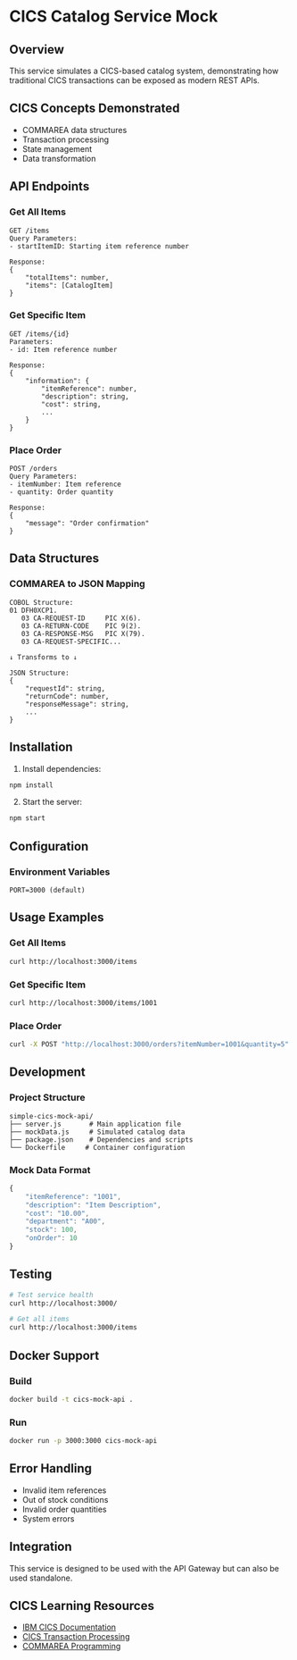 # CICS Catalog Service Mock

## Overview
This service simulates a CICS-based catalog system, demonstrating how traditional CICS transactions can be exposed as modern REST APIs.

## CICS Concepts Demonstrated
- COMMAREA data structures
- Transaction processing
- State management
- Data transformation

## API Endpoints

### Get All Items
```
GET /items
Query Parameters:
- startItemID: Starting item reference number

Response:
{
    "totalItems": number,
    "items": [CatalogItem]
}
```

### Get Specific Item
```
GET /items/{id}
Parameters:
- id: Item reference number

Response:
{
    "information": {
        "itemReference": number,
        "description": string,
        "cost": string,
        ...
    }
}
```

### Place Order
```
POST /orders
Query Parameters:
- itemNumber: Item reference
- quantity: Order quantity

Response:
{
    "message": "Order confirmation"
}
```

## Data Structures

### COMMAREA to JSON Mapping
```
COBOL Structure:
01 DFH0XCP1.
   03 CA-REQUEST-ID     PIC X(6).
   03 CA-RETURN-CODE    PIC 9(2).
   03 CA-RESPONSE-MSG   PIC X(79).
   03 CA-REQUEST-SPECIFIC...

↓ Transforms to ↓

JSON Structure:
{
    "requestId": string,
    "returnCode": number,
    "responseMessage": string,
    ...
}
```

## Installation

1. Install dependencies:
```bash
npm install
```

2. Start the server:
```bash
npm start
```

## Configuration

### Environment Variables
```
PORT=3000 (default)
```

## Usage Examples

### Get All Items
```bash
curl http://localhost:3000/items
```

### Get Specific Item
```bash
curl http://localhost:3000/items/1001
```

### Place Order
```bash
curl -X POST "http://localhost:3000/orders?itemNumber=1001&quantity=5"
```

## Development

### Project Structure
```
simple-cics-mock-api/
├── server.js       # Main application file
├── mockData.js     # Simulated catalog data
├── package.json    # Dependencies and scripts
└── Dockerfile     # Container configuration
```

### Mock Data Format
```javascript
{
    "itemReference": "1001",
    "description": "Item Description",
    "cost": "10.00",
    "department": "A00",
    "stock": 100,
    "onOrder": 10
}
```

## Testing
```bash
# Test service health
curl http://localhost:3000/

# Get all items
curl http://localhost:3000/items
```

## Docker Support

### Build
```bash
docker build -t cics-mock-api .
```

### Run
```bash
docker run -p 3000:3000 cics-mock-api
```

## Error Handling
- Invalid item references
- Out of stock conditions
- Invalid order quantities
- System errors

## Integration
This service is designed to be used with the API Gateway but can also be used standalone.

## CICS Learning Resources
- [IBM CICS Documentation](https://www.ibm.com/docs/en/cics-ts)
- [CICS Transaction Processing](https://www.ibm.com/docs/en/cics-ts/5.6?topic=processing-about-cics-transaction-server)
- [COMMAREA Programming](https://www.ibm.com/docs/en/cics-ts/5.6?topic=programming-commarea)
